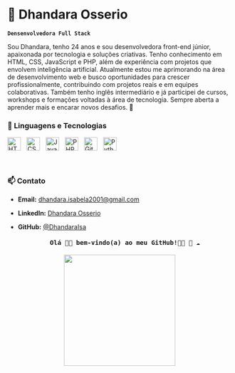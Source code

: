 # 🤖 Dhandara Osserio 

**`Densenvolvedora Full Stack`**

Sou Dhandara, tenho 24 anos e sou desenvolvedora front-end júnior, apaixonada por tecnologia e soluções criativas. Tenho conhecimento em HTML, CSS, JavaScript e PHP, além de experiência com projetos que envolvem inteligência artificial.
Atualmente estou me aprimorando na área de desenvolvimento web e busco oportunidades para crescer profissionalmente, contribuindo com projetos reais e em equipes colaborativas.
Também tenho inglês intermediário e já participei de cursos, workshops e formações voltadas à área de tecnologia.
Sempre aberta a aprender mais e encarar novos desafios. 🚀

### 🤖 Linguagens e Tecnologias

<img 
    align="left" 
    alt="HTML"
    title="HTML" 
    width="30px" 
    style="padding-right: 10px;" 
    src="https://cdn.jsdelivr.net/gh/devicons/devicon@latest/icons/html5/html5-original.svg" 
/>
<img 
    align="left" 
    alt="CSS" 
    title="CSS"
    width="30px" 
    style="padding-right: 10px;" 
    src="https://cdn.jsdelivr.net/gh/devicons/devicon@latest/icons/css3/css3-original.svg" 
/>
<img 
    align="left" 
    alt="JavaScript" 
    title="JavaScript"
    width="30px" 
    style="padding-right: 10px;" 
    src="https://cdn.jsdelivr.net/gh/devicons/devicon@latest/icons/javascript/javascript-original.svg" 
    />

<img 
    align="left" 
    alt="PHP" 
    title="PHP"
    width="30px" 
    style="padding-right: 10px;" 
    src="https://cdn.jsdelivr.net/gh/devicons/devicon@latest/icons/php/php-original.svg" 
    />

   <img 
    align="left" 
    alt="Git" 
    title="Git"
    width="30px" 
    style="padding-right: 10px;" 
    src="https://cdn.jsdelivr.net/gh/devicons/devicon@latest/icons/git/git-original.svg" 
    />

<img 
    align="left" 
    alt="Python" 
    title="Python"
    width="30px" 
    style="padding-right: 10px;" 
    src="https://cdn.jsdelivr.net/gh/devicons/devicon@latest/icons/python/python-original.svg" 
/>

<br clear="left" />
<br><br>

### 📫 **Contato**

- **Email:** dhandara.isabela2001@gmail.com  
- **LinkedIn:** [Dhandara Osserio](https://www.linkedin.com/in/dhandara-osserio/)  
- **GitHub:** [@DhandaraIsa](https://github.com/DhandaraIsa)

  <h4 align="center"><samp> Olá 👋🏾 bem-vindo(a) ao meu GitHub!👋🏾 🐍 ☁️ </samp></h4>

<p align="center">
  <img width="250" src="https://media.giphy.com/media/jIgXf4hgbHCeKiXpvt/giphy.gif">
</p>


